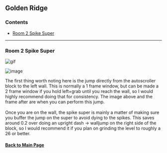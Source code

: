 ## Golden Ridge

### Contents
- [Room 2 Spike Super](#Room-2-Spike-Super)

- - - -

### Room 2 Spike Super

![gif](https://github.com/Vapo41/C-Side-Guide/blob/main/images/4cr2spikesuperwebp.webp)

![image](https://cdn.discordapp.com/attachments/785077819771453461/1015978085088235560/4c2.png)

The first thing worth noting here is the jump directly from the autoscroller block to the left wall. This is normally a 1 frame window, but can be made a 2 frame window if you hold left+grab until you reach the wall, so I would highly recommend doing that for consistency. The image above and the frame after are when you can perform this jump.
\
\
Once you are on the wall, the spike super is mainly a matter of making sure you buffer the jump on the super to avoid dying to the spikes. This saves around 0.2 over doing an upright dash -> walljump on the right side of the block, so I would recommend it if you plan on grinding the level to roughly a 26 or better.

#### [Back to Main Page](https://github.com/Vapo41/C-Side-Guide)

